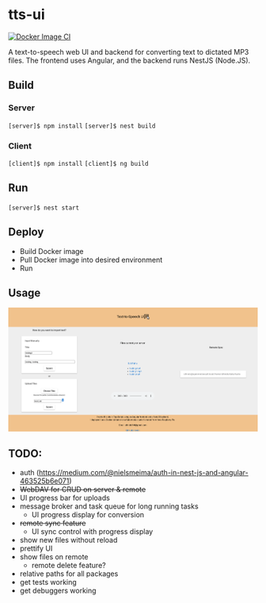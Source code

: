 # tts-ui

[![Docker Image CI](https://github.com/sth144/tts-ui/actions/workflows/ci-main.yml/badge.svg)](https://github.com/sth144/tts-ui/actions/workflows/ci-main.yml)

A text-to-speech web UI and backend for converting text to dictated MP3 files. The frontend uses Angular, and the backend runs NestJS (Node.JS).

## Build

### Server

`[server]$ npm install`
`[server]$ nest build`

### Client

`[client]$ npm install`
`[client]$ ng build`

## Run

`[server]$ nest start`

## Deploy

- Build Docker image
- Pull Docker image into desired environment
- Run

## Usage

![](https://github.com/sth144/tts-ui/blob/master/client/src/assets/demo07042023.gif)

## TODO:

- auth (https://medium.com/@nielsmeima/auth-in-nest-js-and-angular-463525b6e071)
- ~~WebDAV for CRUD on server & remote~~
- UI progress bar for uploads
- message broker and task queue for long running tasks
  - UI progress display for conversion
- ~~remote sync feature~~
  - UI sync control with progress display
- show new files without reload
- prettify UI
- show files on remote
  - remote delete feature?
- relative paths for all packages
- get tests working
- get debuggers working
